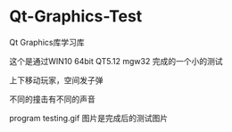 # Qt-Graphics-Test

Qt Graphics库学习库

这个是通过WIN10 64bit  QT5.12 mgw32 完成的一个小的测试

上下移动玩家，空间发子弹

不同的撞击有不同的声音

program testing.gif 图片是完成后的测试图片

